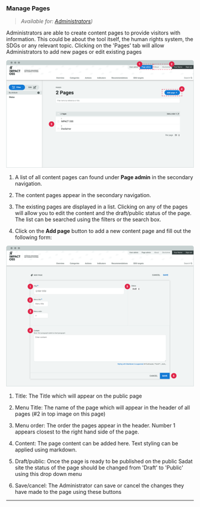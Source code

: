 ### Manage Pages

> _Available for: [Administrators](/admins/admin.md))_

Administrators are able to create content pages to provide visitors with information. This could be about the tool itself, the human rights system, the SDGs or any relevant topic. Clicking on the 'Pages' tab will allow Administrators to add new pages or edit existing pages

![](/assets/a-pages.png)

1. A list of all content pages can found under **Page admin** in the secondary navigation.

2. The content pages appear in the secondary navigation.

3. The existing pages are displayed in a list. Clicking on any of the pages will allow you to edit the content and the draft/public status of the page.
The list can be searched using the filters or the search box.

4. Click on the **Add page** button to add a new content page and fill out the following form:

![](/assets/a-pages-add-new.png)

1. Title: The Title which will appear on the public page

2. Menu Title: The name of the page which will appear in the header of all pages (\#2 in top image on this page)

3. Menu order: The order the pages appear in the header. Number 1 appears closest to the right hand side of the page.

4. Content: The page content can be added here. Text styling can be applied using markdown.

5. Draft/public: Once the page is ready to be published on the public Sadat site the status of the page should be changed from 'Draft' to 'Public' using this drop down menu

6. Save/cancel: The Administrator can save or cancel the changes they have made to the page using these buttons

---
